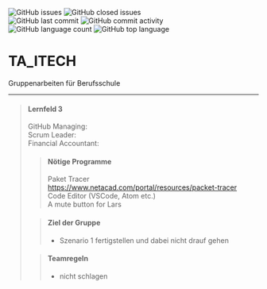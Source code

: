 ![GitHub issues](https://img.shields.io/github/issues-raw/DerM0narch/TA_ITECH?color=red&style=for-the-badge)
![GitHub closed issues](https://img.shields.io/github/issues-closed-raw/DerM0narch/TA_ITECH?style=for-the-badge) <br>
![GitHub last commit](https://img.shields.io/github/last-commit/DerM0narch/TA_ITECH?style=for-the-badge)
![GitHub commit activity](https://img.shields.io/github/commit-activity/w/DerM0narch/TA_ITECH?style=for-the-badge) <br>
![GitHub language count](https://img.shields.io/github/languages/count/DerM0narch/TA_ITECH?style=for-the-badge)
![GitHub top language](https://img.shields.io/github/languages/top/DerM0narch/TA_ITECH?label=TOP%20Language&style=for-the-badge)

# TA_ITECH
Gruppenarbeiten für Berufsschule
***

> #### Lernfeld 3
> GitHub Managing: <br>
> Scrum Leader: <br>
> Financial Accountant: <br>
>> #### Nötige Programme
>> Paket Tracer https://www.netacad.com/portal/resources/packet-tracer<br>
>> Code Editor (VSCode, Atom etc.)<br>
>> A mute button for Lars
>
>> #### Ziel der Gruppe
>> - Szenario 1 fertigstellen und dabei nicht drauf gehen
>
>> #### Teamregeln
>> - nicht schlagen
>
